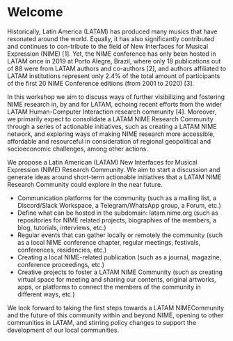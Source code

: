 # Welcome

Historically, Latin America \(LATAM\) has produced many musics that have resonated around the world. Equally, it has also significantly contributed and continues to con-tribute to the field of New Interfaces for Musical Expression \(NIME\) \[1\]. Yet, the NIME conference has only been hosted in LATAM once in 2019 at Porto Alegre, Brazil, where only 18 publications out of 88 were from LATAM authors and co-authors \[2\], and authors affiliated to LATAM institutions represent only 2.4% of the total amount of participants of the first 20 NIME Conference editions \(from 2001 to 2020\) \[3\]. 

In this workshop we aim to discuss ways of further visibilizing and fostering NIME research in, by and for LATAM, echoing recent efforts from the wider LATAM Human-Computer Interaction research community \[4\]. Moreover, we primarily expect to consolidate a LATAM NIME Research Community through a series of actionable initiatives, such as creating a LATAM NIME network, and exploring ways of making NIME research more accessible, affordable and resourceful in consideration of regional geopolitical and socioeconomic challenges, among other actions.

We propose a Latin American \(LATAM\) New Interfaces for Musical Expression \(NIME\) Research Community. We aim to start a discussion and generate ideas around short-term actionable initiatives that a LATAM NIME Research Community could explore in the near future.

* Communication platforms for the community \(such as a mailing list, a Discord/Slack Workspace, a Telegram/WhatsApp group, a Forum, etc.\)
* Define what can be hosted in the subdomain: latam.nime.org \(such as repositories for NIME related projects, biographies of the members, a blog, tutorials, interviews, etc.\)
* Regular events that can gather locally or remotely the community \(such as a local NIME conference chapter, regular meetings, festivals, conferences, residencies, etc.\)
* Creating a local NIME-related publication \(such as a journal, magazine, conference proceedings, etc.\)
* Creative projects to foster a LATAM NIME Community \(such as creating virtual space for meeting and sharing our contents, original artworks, apps, or platforms to connect the members of the community in different ways, etc.\)

We look forward to taking the first steps towards a LATAM NIMECommunity and the future of this community within and beyond NIME, opening to other communities in LATAM, and stirring policy changes to support the development of our local communities.


